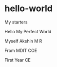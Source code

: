 # hello-world
My starters


Hello My Perfect World



Myself Akshin M R



From MDIT COE



First Year CE
